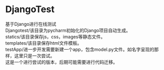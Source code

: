 # DjangoTest
基于Django进行在线测试<br/>
Djangotest/该目录为pycharm初始化的Django项目自动生成。<br/>
statics/该目录保存js，css，images等静态文件。<br/>
templates/该目录保存html文件模板。<br/>
testApp/进一步开发需要新建一个app，包含model.py文件。如名字呈现的那样，这里只是一次尝试。<br/>
这是一个进行尝试的版本，后期可能需要进行代码迁移。
